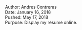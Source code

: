 Author: Andres Contreras <br />
Date: January 16, 2018 <br />
Pushed: May 17, 2018 <br />
Purpose: Display my resume online. <br />
